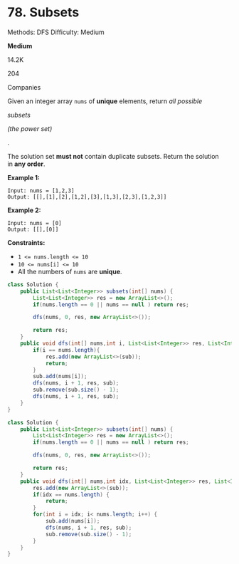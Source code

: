 # 78. Subsets

Methods: DFS
Difficulty: Medium

**Medium**

14.2K

204

Companies

Given an integer array `nums` of **unique** elements, return *all possible*

*subsets*

*(the power set)*

.

The solution set **must not** contain duplicate subsets. Return the solution in **any order**.

**Example 1:**

```
Input: nums = [1,2,3]
Output: [[],[1],[2],[1,2],[3],[1,3],[2,3],[1,2,3]]

```

**Example 2:**

```
Input: nums = [0]
Output: [[],[0]]

```

**Constraints:**

- `1 <= nums.length <= 10`
- `10 <= nums[i] <= 10`
- All the numbers of `nums` are **unique**.

```java
class Solution {
    public List<List<Integer>> subsets(int[] nums) {
        List<List<Integer>> res = new ArrayList<>();
        if(nums.length == 0 || nums == null ) return res;

        dfs(nums, 0, res, new ArrayList<>());

        return res;
    }
    public void dfs(int[] nums,int i, List<List<Integer>> res, List<Integer> sub){
        if(i == nums.length){ 
            res.add(new ArrayList<>(sub));
            return;
        }
        sub.add(nums[i]);
        dfs(nums, i + 1, res, sub);
        sub.remove(sub.size() - 1);
        dfs(nums, i + 1, res, sub);
    }
}
```

```java
class Solution {
    public List<List<Integer>> subsets(int[] nums) {
        List<List<Integer>> res = new ArrayList<>();
        if(nums.length == 0 || nums == null ) return res;

        dfs(nums, 0, res, new ArrayList<>());

        return res;
    }
    public void dfs(int[] nums,int idx, List<List<Integer>> res, List<Integer> sub){
        res.add(new ArrayList<>(sub));
        if(idx == nums.length) {
            return;
        }
        for(int i = idx; i< nums.length; i++) {
            sub.add(nums[i]);
            dfs(nums, i + 1, res, sub);
            sub.remove(sub.size() - 1);
        }
    }
}
```
